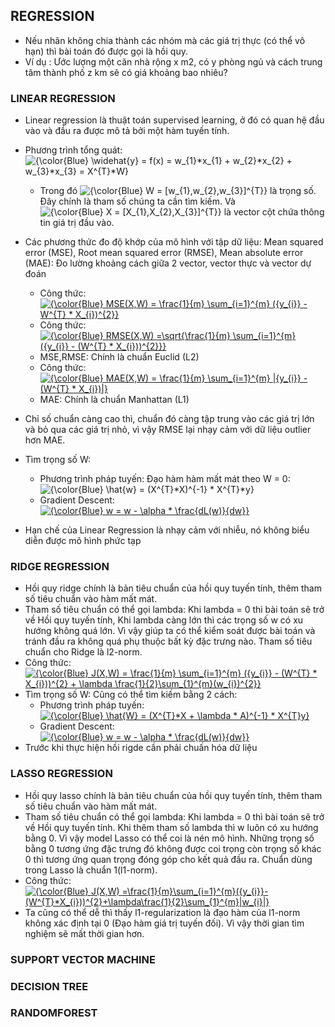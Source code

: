 ## REGRESSION
- Nếu nhãn không chia thành các nhóm mà các giá trị thực (có thể vô hạn) thì bài toán đó được gọi là hồi quy. 
- Ví dụ : Ước lượng một căn nhà rộng x m2, có y phòng ngủ và cách trung tâm thành phố z km sẽ có giá khoảng bao nhiêu?
### LINEAR REGRESSION
- Linear regression là thuật toán supervised learning, ở đó có quan hệ đầu vào và đầu ra được mô tả bởi một hàm tuyến tính. 

 - Phương trình tổng quát:  <img src="https://latex.codecogs.com/svg.latex?\inline&space;{\color{Blue}&space;\widehat{y}&space;=&space;f(x)&space;=&space;w_{1}*x_{1}&space;&plus;&space;w_{2}*x_{2}&space;&plus;&space;w_{3}*x_{3}&space;=&space;X^{T}*W}" title="{\color{Blue} \widehat{y} = f(x) = w_{1}*x_{1} + w_{2}*x_{2} + w_{3}*x_{3} = X^{T}*W}" />

      - Trong đó <img src="https://latex.codecogs.com/svg.latex?\inline&space;{\color{Blue}&space;W&space;=&space;[w_{1},w_{2},w_{3}]^{T}}" title="{\color{Blue} W = [w_{1},w_{2},w_{3}]^{T}}" /> là trọng số. Đây chính là tham số chúng ta cần tìm kiếm. Và <img src="https://latex.codecogs.com/svg.latex?\inline&space;{\color{Blue}&space;X&space;=&space;[X_{1},X_{2},X_{3}]^{T}}" title="{\color{Blue} X = [X_{1},X_{2},X_{3}]^{T}}" /> là vector cột chứa thông tin giá trị đầu vào. 
 
 - Các phương thức đo độ khớp của mô hình với tập dữ liệu: Mean squared error (MSE), Root mean squared error (RMSE), Mean absolute error (MAE): Đo lường khoảng cách giữa 2 vector, vector thực và vector dự đoán
   - Công thức: <a href="https://www.codecogs.com/eqnedit.php?latex=\inline&space;{\color{Blue}&space;MSE(X,W)&space;=&space;\frac{1}{m}&space;\sum_{i=1}^{m}&space;({y_{i}}&space;-&space;W^{T}&space;*&space;X_{i})^{2}}" target="_blank"><img src="https://latex.codecogs.com/svg.latex?\inline&space;{\color{Blue}&space;MSE(X,W)&space;=&space;\frac{1}{m}&space;\sum_{i=1}^{m}&space;({y_{i}}&space;-&space;W^{T}&space;*&space;X_{i})^{2}}" title="{\color{Blue} MSE(X,W) = \frac{1}{m} \sum_{i=1}^{m} ({y_{i}} - W^{T} * X_{i})^{2}}" /></a>
   - Công thức: <a href="https://www.codecogs.com/eqnedit.php?latex=\inline&space;{\color{Blue}&space;RMSE(X,W)&space;=\sqrt{\frac{1}{m}&space;\sum_{i=1}^{m}&space;({y_{i}}&space;-&space;(W^{T}&space;*&space;X_{i}))^{2}}}" target="_blank"><img src="https://latex.codecogs.com/svg.latex?\inline&space;{\color{Blue}&space;RMSE(X,W)&space;=\sqrt{\frac{1}{m}&space;\sum_{i=1}^{m}&space;({y_{i}}&space;-&space;(W^{T}&space;*&space;X_{i}))^{2}}}" title="{\color{Blue} RMSE(X,W) =\sqrt{\frac{1}{m} \sum_{i=1}^{m} ({y_{i}} - (W^{T} * X_{i}))^{2}}}" /></a>
   - MSE,RMSE: Chính là chuẩn Euclid (L2)
   - Công thức: <a href="https://www.codecogs.com/eqnedit.php?latex=\inline&space;{\color{Blue}&space;MAE(X,W)&space;=&space;\frac{1}{m}&space;\sum_{i=1}^{m}&space;|{y_{i}}&space;-&space;(W^{T}&space;*&space;X_{i})|}" target="_blank"><img src="https://latex.codecogs.com/svg.latex?\inline&space;{\color{Blue}&space;MAE(X,W)&space;=&space;\frac{1}{m}&space;\sum_{i=1}^{m}&space;|{y_{i}}&space;-&space;(W^{T}&space;*&space;X_{i})|}" title="{\color{Blue} MAE(X,W) = \frac{1}{m} \sum_{i=1}^{m} |{y_{i}} - (W^{T} * X_{i})|}" /></a>
   - MAE: Chính là chuẩn Manhattan (L1)
- Chỉ số chuẩn càng cao thì, chuẩn đó càng tập trung vào các giá trị lớn và bỏ qua các giá trị nhỏ, vì vậy RMSE lại nhạy cảm với dữ liệu outlier hơn MAE.
- Tìm trọng số W:
  - Phương trình pháp tuyến: Đạo hàm hàm mất mát theo W = 0: <img src="https://latex.codecogs.com/svg.latex?\inline&space;{\color{Blue}&space;\hat{w}&space;=&space;(X^{T}*X)^{-1}&space;*&space;X^{T}*y}" title="{\color{Blue} \hat{w} = (X^{T}*X)^{-1} * X^{T}*y}" />
  - Gradient Descent: <a href="https://www.codecogs.com/eqnedit.php?latex=\inline&space;{\color{Blue}&space;w&space;=&space;w&space;-&space;\alpha&space;*&space;\frac{dL(w)}{dw}}" target="_blank"><img src="https://latex.codecogs.com/svg.latex?\inline&space;{\color{Blue}&space;w&space;=&space;w&space;-&space;\alpha&space;*&space;\frac{dL(w)}{dw}}" title="{\color{Blue} w = w - \alpha * \frac{dL(w)}{dw}}" /></a>
- Hạn chế của Linear Regression là nhạy cảm với nhiễu, nó không biểu diễn được mô hình phức tạp 
### RIDGE REGRESSION
- Hồi quy ridge chính là bản tiêu chuẩn của hồi quy tuyến tính, thêm tham số tiêu chuẩn vào hàm mất mát.
- Tham số tiêu chuẩn có thể gọi lambda: Khi lambda = 0 thì bài toán sẽ trở về Hồi quy tuyến tính, Khi lambda càng lớn thì các trọng số w có xu hướng không quá lớn. Vì vậy giúp ta có thể kiểm soát được bài toán và tránh đầu ra không quá phụ thuộc bất kỳ đặc trưng nào. Tham số tiêu chuẩn cho Ridge là l2-norm.
- Công thức: <a href="https://www.codecogs.com/eqnedit.php?latex=\inline&space;{\color{Blue}&space;J(X,W)&space;=&space;\frac{1}{m}&space;\sum_{i=1}^{m}&space;({y_{i}}&space;-&space;(W^{T}&space;*&space;X_{i}))^{2}&space;&plus;&space;\lambda&space;\frac{1}{2}\sum_{1}^{m}(w_{i})^{2}}" target="_blank"><img src="https://latex.codecogs.com/svg.latex?\inline&space;{\color{Blue}&space;J(X,W)&space;=&space;\frac{1}{m}&space;\sum_{i=1}^{m}&space;({y_{i}}&space;-&space;(W^{T}&space;*&space;X_{i}))^{2}&space;&plus;&space;\lambda&space;\frac{1}{2}\sum_{1}^{m}(w_{i})^{2}}" title="{\color{Blue} J(X,W) = \frac{1}{m} \sum_{i=1}^{m} ({y_{i}} - (W^{T} * X_{i}))^{2} + \lambda \frac{1}{2}\sum_{1}^{m}(w_{i})^{2}}" /></a>
- Tìm trọng số W: Cũng có thể tìm kiếm bằng 2 cách:
  -  Phương trình pháp tuyến: <a href="https://www.codecogs.com/eqnedit.php?latex=\inline&space;{\color{Blue}&space;\hat{W}&space;=&space;(X^{T}*X&space;&plus;&space;\lambda&space;*&space;A)^{-1}&space;*&space;X^{T}y}" target="_blank"><img src="https://latex.codecogs.com/svg.latex?\inline&space;{\color{Blue}&space;\hat{W}&space;=&space;(X^{T}*X&space;&plus;&space;\lambda&space;*&space;A)^{-1}&space;*&space;X^{T}y}" title="{\color{Blue} \hat{W} = (X^{T}*X + \lambda * A)^{-1} * X^{T}y}" /></a>
  -  Gradient Descent: <a href="https://www.codecogs.com/eqnedit.php?latex=\inline&space;{\color{Blue}&space;w&space;=&space;w&space;-&space;\alpha&space;*&space;\frac{dL(w)}{dw}}" target="_blank"><img src="https://latex.codecogs.com/svg.latex?\inline&space;{\color{Blue}&space;w&space;=&space;w&space;-&space;\alpha&space;*&space;\frac{dL(w)}{dw}}" title="{\color{Blue} w = w - \alpha * \frac{dL(w)}{dw}}" /></a>
- Trước khi thực hiện hồi rigde cần phải chuấn hóa dữ liệu
### LASSO REGRESSION
- Hồi quy lasso chính là bản tiêu chuẩn của hồi quy tuyến tính, thêm tham số tiêu chuẩn vào hàm mất mát.
- Tham số tiêu chuẩn có thể gọi lambda: Khi lambda = 0 thì bài toán sẽ trở về Hồi quy tuyến tính. Khi thêm tham số lambda thì w luôn có xu hướng bằng 0. Vì vậy model Lasso có thể coi là nén mô hình. Những trọng số bằng 0 tương ứng đặc trưng đó không được coi trọng còn trọng số khác 0 thì tương ứng quan trọng đóng góp cho kết quả đầu ra. Chuẩn dùng trong Lasso là chuẩn 1(l1-norm). 
- Công thức: <a href="https://www.codecogs.com/eqnedit.php?latex=\inline&space;{\color{Blue}&space;J(X,W)&space;=\frac{1}{m}\sum_{i=1}^{m}({y_{i}}-(W^{T}*X_{i}))^{2}&plus;\lambda\frac{1}{2}\sum_{1}^{m}|w_{i}|}" target="_blank"><img src="https://latex.codecogs.com/svg.latex?\inline&space;{\color{Blue}&space;J(X,W)&space;=\frac{1}{m}\sum_{i=1}^{m}({y_{i}}-(W^{T}*X_{i}))^{2}&plus;\lambda\frac{1}{2}\sum_{1}^{m}|w_{i}|}" title="{\color{Blue} J(X,W) =\frac{1}{m}\sum_{i=1}^{m}({y_{i}}-(W^{T}*X_{i}))^{2}+\lambda\frac{1}{2}\sum_{1}^{m}|w_{i}|}" /></a>
- Ta cũng có thể dễ thì thấy l1-regularization là đạo hàm của l1-norm không xác định tại 0 (Đạo hàm giá trị tuyến đối). Vì vậy thời gian tìm nghiệm sẽ mất thời gian hơn.
### SUPPORT VECTOR MACHINE
### DECISION TREE
### RANDOMFOREST
